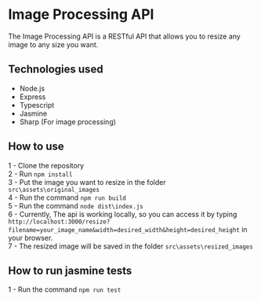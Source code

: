 # Image Processing API

The Image Processing API is a RESTful API that allows you to resize any image to any size you want.

## Technologies used
- Node.js
- Express
- Typescript
- Jasmine
- Sharp (For image processing)

## How to use
1 - Clone the repository\
2 - Run `npm install`\
3 - Put the image you want to resize in the folder `src\assets\original_images`\
4 - Run the command `npm run build`\
5 - Run the command `node dist\index.js`\
6 - Currently, The api is working locally, so you can access it by typing `http://localhost:3000/resize?filename=your_image_name&width=desired_width&height=desired_height` in your browser.\
7 - The resized image will be saved in the folder `src\assets\resized_images`

## How to run jasmine tests
1 - Run the command `npm run test`



